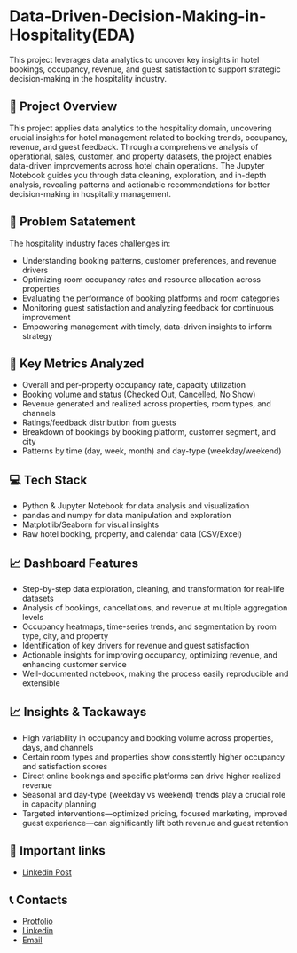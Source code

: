 # Data-Driven-Decision-Making-in-Hospitality(EDA)
This project leverages data analytics to uncover key insights in hotel bookings, occupancy, revenue, and guest satisfaction to support strategic decision-making in the hospitality industry. 

## 🧾 Project Overview
This project applies data analytics to the hospitality domain, uncovering crucial insights for hotel management related to booking trends, occupancy, revenue, and guest feedback. Through a comprehensive analysis of operational, sales, customer, and property datasets, the project enables data-driven improvements across hotel chain operations. The Jupyter Notebook guides you through data cleaning, exploration, and in-depth analysis, revealing patterns and actionable recommendations for better decision-making in hospitality management.

## 📝 Problem Satatement
The hospitality industry faces challenges in:
- Understanding booking patterns, customer preferences, and revenue drivers
- Optimizing room occupancy rates and resource allocation across properties
- Evaluating the performance of booking platforms and room categories
- Monitoring guest satisfaction and analyzing feedback for continuous improvement
- Empowering management with timely, data-driven insights to inform strategy

## 🔑 Key Metrics Analyzed
- Overall and per-property occupancy rate, capacity utilization
- Booking volume and status (Checked Out, Cancelled, No Show)
- Revenue generated and realized across properties, room types, and channels
- Ratings/feedback distribution from guests
- Breakdown of bookings by booking platform, customer segment, and city
- Patterns by time (day, week, month) and day-type (weekday/weekend)

## 💻 Tech Stack
- Python & Jupyter Notebook for data analysis and visualization
- pandas and numpy for data manipulation and exploration
- Matplotlib/Seaborn for visual insights
- Raw hotel booking, property, and calendar data (CSV/Excel)

## 📈 Dashboard Features
- Step-by-step data exploration, cleaning, and transformation for real-life datasets
- Analysis of bookings, cancellations, and revenue at multiple aggregation levels
- Occupancy heatmaps, time-series trends, and segmentation by room type, city, and property
- Identification of key drivers for revenue and guest satisfaction
- Actionable insights for improving occupancy, optimizing revenue, and enhancing customer service
- Well-documented notebook, making the process easily reproducible and extensible

## 📈 Insights & Tackaways
- High variability in occupancy and booking volume across properties, days, and channels
- Certain room types and properties show consistently higher occupancy and satisfaction scores
- Direct online bookings and specific platforms can drive higher realized revenue
- Seasonal and day-type (weekday vs weekend) trends play a crucial role in capacity planning
- Targeted interventions—optimized pricing, focused marketing, improved guest experience—can significantly lift both revenue and guest retention

## 🔗 Important links
- [Linkedin Post]()

## 📞 Contacts
- [Protfolio](https://codebasics.io/portfolio/Suraj-Kant)
- [Linkedin](https://www.linkedin.com/in/surajkant9/)
- [Email](mailto:surajkant264@gmail.com)
